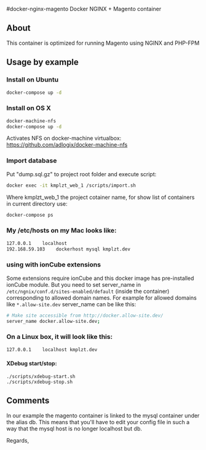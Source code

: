 #docker-nginx-magento
Docker NGINX + Magento container


## About

This container is optimized for running Magento using NGINX and PHP-FPM

## Usage by example

### Install on Ubuntu

```sh
docker-compose up -d
```

### Install on OS X

```sh
docker-machine-nfs
docker-compose up -d
```
Activates NFS on docker-machine virtualbox:
https://github.com/adlogix/docker-machine-nfs

### Import database

Put "dump.sql.gz" to project root folder and execute script:

```sh
docker exec -it kmplzt_web_1 /scripts/import.sh
```

Where kmplzt_web_1 the project cotainer name, for show list of containers in current directory use:

```sh
docker-compose ps
```


### My /etc/hosts on my Mac looks like:

```sh
127.0.0.1    localhost
192.168.59.103	  dockerhost mysql kmplzt.dev
```

### using with ionCube extensions

Some extensions require ionCube and this docker image has pre-installed ionCube module. But you need to set server_name in `/etc/ngnix/conf.d/sites-enabled/default` (inside the container) corresponding to allowed domain names. For example for allowed domains like `*.allow-site.dev` server_name can be like this:

```sh
# Make site accessible from http://docker.allow-site.dev/
server_name docker.allow-site.dev;
```

### On a Linux box, it will look like this:

```sh
127.0.0.1    localhost kmplzt.dev
```

#### XDebug start/stop:

```shell
./scripts/xdebug-start.sh
./scripts/xdebug-stop.sh
```

## Comments

In our example the magento container is linked to the mysql container under the alias db.
This means that you'll have to edit your config file in such a way that the mysql host is no longer localhost but db.


Regards,
